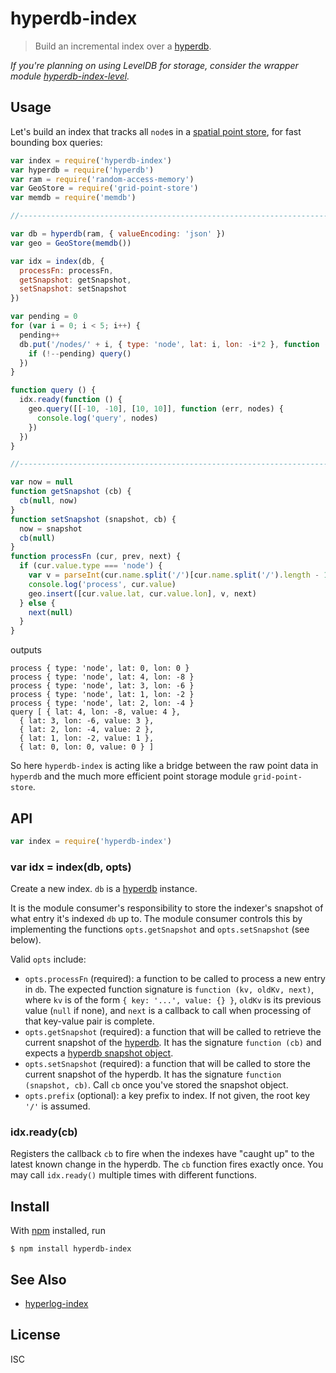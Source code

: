 # hyperdb-index

> Build an incremental index over a [hyperdb][hyperdb].

*If you're planning on using LevelDB for storage, consider the wrapper module
[hyperdb-index-level](https://github.com/noffle/hyperdb-index-level).*

## Usage

Let's build an index that tracks all `node`s in a [spatial point
store](https://github.com/noffle/grid-point-store), for fast bounding box
queries:

```js
var index = require('hyperdb-index')
var hyperdb = require('hyperdb')
var ram = require('random-access-memory')
var GeoStore = require('grid-point-store')
var memdb = require('memdb')

//------------------------------------------------------------------------------

var db = hyperdb(ram, { valueEncoding: 'json' })
var geo = GeoStore(memdb())

var idx = index(db, {
  processFn: processFn,
  getSnapshot: getSnapshot,
  setSnapshot: setSnapshot
})

var pending = 0
for (var i = 0; i < 5; i++) {
  pending++
  db.put('/nodes/' + i, { type: 'node', lat: i, lon: -i*2 }, function () {
    if (!--pending) query()
  })
}

function query () {
  idx.ready(function () {
    geo.query([[-10, -10], [10, 10]], function (err, nodes) {
      console.log('query', nodes)
    })
  })
}

//------------------------------------------------------------------------------

var now = null
function getSnapshot (cb) {
  cb(null, now)
}
function setSnapshot (snapshot, cb) {
  now = snapshot
  cb(null)
}
function processFn (cur, prev, next) {
  if (cur.value.type === 'node') {
    var v = parseInt(cur.name.split('/')[cur.name.split('/').length - 1])
    console.log('process', cur.value)
    geo.insert([cur.value.lat, cur.value.lon], v, next)
  } else {
    next(null)
  }
}
```

outputs

```
process { type: 'node', lat: 0, lon: 0 }
process { type: 'node', lat: 4, lon: -8 }
process { type: 'node', lat: 3, lon: -6 }
process { type: 'node', lat: 1, lon: -2 }
process { type: 'node', lat: 2, lon: -4 }
query [ { lat: 4, lon: -8, value: 4 },
  { lat: 3, lon: -6, value: 3 },
  { lat: 2, lon: -4, value: 2 },
  { lat: 1, lon: -2, value: 1 },
  { lat: 0, lon: 0, value: 0 } ]
```

So here `hyperdb-index` is acting like a bridge between the raw point data in
`hyperdb` and the much more efficient point storage module `grid-point-store`.

## API

```js
var index = require('hyperdb-index')
```

### var idx = index(db, opts)

Create a new index. `db` is a [hyperdb][hyperdb] instance.

It is the module consumer's responsibility to store the indexer's snapshot of
what entry it's indexed `db` up to. The module consumer controls this by
implementing the functions `opts.getSnapshot` and `opts.setSnapshot` (see
below).

Valid `opts` include:

- `opts.processFn` (required): a function to be called to process a new entry in
  `db`. The expected function signature is `function (kv, oldKv, next)`, where
  `kv` is of the form `{ key: '...', value: {} }`, `oldKv` is its previous value
  (`null` if none), and `next` is a callback to call when processing of that
  key-value pair is complete.
- `opts.getSnapshot` (required): a function that will be called to retrieve the
  current snapshot of the [hyperdb][hyperdb]. It has the signature `function
  (cb)` and expects a [hyperdb snapshot
  object](https://github.com/mafintosh/hyperdb/#dbsnapshotcb).
- `opts.setSnapshot` (required): a function that will be called to store the
  current snapshot of the hyperdb. It has the signature `function (snapshot,
  cb)`. Call `cb` once you've stored the snapshot object.
- `opts.prefix` (optional): a key prefix to index. If not given, the root key
  `'/'` is assumed.

### idx.ready(cb)

Registers the callback `cb` to fire when the indexes have "caught up" to the
latest known change in the hyperdb. The `cb` function fires exactly once. You
may call `idx.ready()` multiple times with different functions.

## Install

With [npm](https://npmjs.org/) installed, run

```
$ npm install hyperdb-index
```

## See Also

- [hyperlog-index](https://github.com/substack/hyperlog-index)

## License

ISC

[hyperdb]: https://github.com/mafintosh/hyperdb
